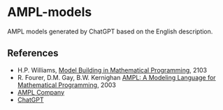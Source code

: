 # AMPL-models
AMPL models generated by ChatGPT based on the English description. 


## References
+ H.P. Williams, [Model Building in Mathematical Programming](https://www.wiley.com/en-us/Model+Building+in+Mathematical+Programming%2C+5th+Edition-p-9781118443330), 2103 
+ R. Fourer, D.M. Gay, B.W. Kernighan [AMPL: A Modeling Language for Mathematical Programming](https://ampl.com/wp-content/uploads/BOOK.pdf), 2003
+ [AMPL Company](https://ampl.com/)
+ [ChatGPT](https://chatgpt.com/)

